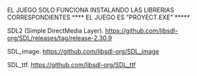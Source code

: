 EL JUEGO SOLO FUNCIONA INSTALANDO LAS LIBRERIAS CORRESPONDIENTES 
****  EL JUEGO ES "PROYECT.EXE" *****

SDL2 (Simple DirectMedia Layer).
https://github.com/libsdl-org/SDL/releases/tag/release-2.30.9

SDL_image. 
https://github.com/libsdl-org/SDL_image

SDL_ttf.
https://github.com/libsdl-org/SDL_ttf
